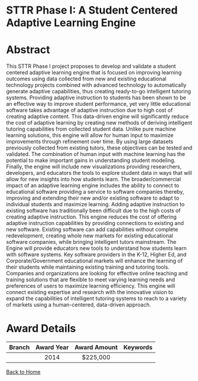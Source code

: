 
STTR Phase I: A Student Centered Adaptive Learning Engine
=========================================================

# Abstract


This STTR Phase I project proposes to develop and validate a student centered adaptive learning engine that is focused on improving learning outcomes using data collected from new and existing educational technology projects combined with advanced technology to automatically generate adaptive capabilities, thus creating ready-to-go intelligent tutoring systems. Providing adaptive instruction to students has been shown to be an effective way to improve student performance, yet very little educational software takes advantage of adaptive instruction due to high cost of creating adaptive content. This data-driven engine will significantly reduce the cost of adaptive learning by creating new methods of deriving intelligent tutoring capabilities from collected student data. Unlike pure machine learning solutions, this engine will allow for human input to maximize improvements through refinement over time. By using large datasets previously collected from existing tutors, these objectives can be tested and validated. The combination of human input with machine learning has the potential to make important gains in understanding student modeling. Finally, the engine will include new visualizations providing researchers, developers, and educators the tools to explore student data in ways that will allow for new insights into how students learn. The broader/commercial impact of an adaptive learning engine includes the ability to connect to educational software providing a service to software companies thereby, improving and extending their new and/or existing software to adapt to individual students and maximize learning. Adding adaptive instruction to existing software has traditionally been difficult due to the high costs of creating adaptive instruction. This engine reduces the cost of offering adaptive instruction capabilities by providing connections to existing and new software. Existing software can add capabilities without complete redevelopment, creating whole new markets for existing educational software companies, while bringing intelligent tutors mainstream. The Engine will provide educators new tools to understand how students learn with software systems. Key software providers in the K-12, Higher Ed, and Corporate/Government educational markets will enhance the learning of their students while maintaining existing training and tutoring tools. Companies and organizations are looking for effective online teaching and training solutions that are flexible to meet varying learning needs and preferences of users to maximize learning efficiency. This engine will connect existing expertise and research with the innovative vision to expand the capabilities of intelligent tutoring systems to reach to a variety of markets using a human-centered, data-driven approach.  

# Award Details

|Branch|Award Year|Award Amount|Keywords|
| :---: | :---: | :---: | :---: |
||2014|$225,000||
  
  


[Back to Home](https://github.com/chrischow/dod_sbir_awards/Reports/JT/#151)